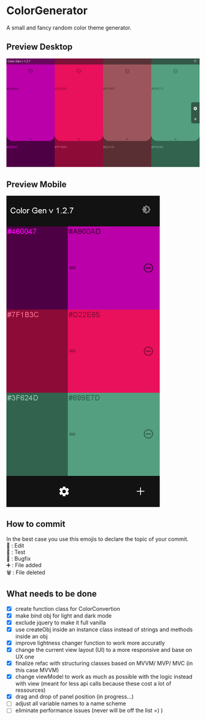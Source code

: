 <!-- ---
title: ColorGen
date: "26.03.2021"
language: English 
description: ''
creator: Malcom Cook
contributor: Magnus Cook
--- -->

# ColorGenerator

A small and fancy random color theme generator.

## Preview Desktop
![Image of latest ColorGen](https://github.com/LineageFalcon/ColorGenerator/blob/main/ColorGen_v1.3.png)

## Preview Mobile
![Image of latest ColorGen Mobile](https://github.com/LineageFalcon/ColorGenerator/blob/main/ColorGen_v1.3_Mobile.png)

## How to commit

In the best case you use this emojis to declare the topic of your commit.</br>
📝 : Edit</br>
🔧 : Test</br>
🐞 : Bugfix</br>
➕ : File added</br>
🗑️ : File deleted</br>

## What needs to be done

- [x] create function class for ColorConvertion
- [x] make bind obj for light and dark mode
- [x] exclude jquery to make it full vanilla
- [x] use createObj inside an instance class instead of strings and methods inside an obj
- [x] improve lightness changer function to work more accuratly
- [x] change the current view layout (UI) to a more responsive and base on UX one 
- [x] finalize refac with structuring classes based on MVVM/ MVP/ MVC (in this case MVVM)
- [x] change viewModel to work as much as possible with the logic instead with view (meant for less api calls because these cost a lot of ressources)
- [x] drag and drop of panel position (in progress...)
- [ ] adjust all variable names to a name scheme
- [ ] eliminate performance issues (never will be off the list =) )
